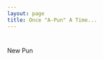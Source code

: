 ```yaml
---
layout: page
title: Once "A-Pun" A Time... 
---
```



<html>


<div class="main_container">
  <div class="quote_container">
    <h1><i class="fa fa-quote-left"></i><span id="pun"></span><i class="fa fa-quote-right"></i></h1>
  </div>
  
  <div class="row button_container">
    <a href="https://github.com/xiaomeow" class="btn btn-social-icon btn-github" target="_blank" title="View Source Code">
      <span class="fa fa-github fa-lg"></span>
    </a>
    <div id="newPun" class="btn btn-primary pull-right new_pun" title="Generate a New Pun">New Pun</div>
  </div>
  
</div>

</html>
